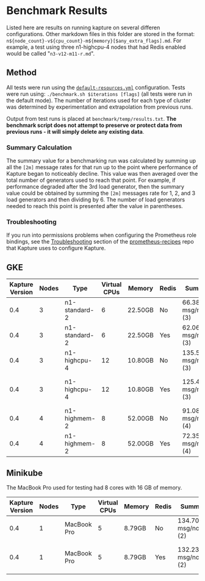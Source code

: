 # Benchmark Results

Listed here are results on running kapture on several differen configurations.  Other markdown files in this folder are stored in the format: `n${node_count}-v${cpu_count}-m${memory}[$any_extra_flags].md`.  For example, a test using three n1-highcpu-4 nodes that had Redis enabled would be called "`n3-v12-m11-r.md`".

## Method

All tests were run using the [`default-resources.yml`](../examples/default-resources.yml) configuration.  Tests were run using: `./benchmark.sh $iterations [flags]` (all tests were run in the default mode).  The number of iterations used for each type of cluster was determined by experimentation and extrapolation from previous runs.

Output from test runs is placed at `benchmark/temp/results.txt`.  __The benchmark script does not attempt to preserve or protect data from previous runs - it will simply delete any existing data__.

### Summary Calculation

The summary value for a benchmarking run was calculated by summing up all the `[2m]` message rates for that run up to the point where performance of Kapture began to noticeably decline.  This value was then averaged over the total number of generators used to reach that point.  For example, if performance degraded after the 3rd load generator, then the summary value could be obtained by summing the `[2m]` messages rate for 1, 2, and 3 load generators and then dividing by 6.  The number of load generators needed to reach this point is presented after the value in parentheses.

### Troubleshooting

If you run into permissions problems when configuring the Prometheus role bindings, see the [Troubleshooting](https://github.com/carbonrelay/prometheus-recipes#troubleshooting) section of the [prometheus-recipes](https://github.com/carbonrelay/prometheus-recipes) repo that Kapture uses to configure Kapture.

## GKE

| Kapture Version | Nodes | Type | Virtual CPUs | Memory | Redis | Summary | Full Results |
|-|-|-|-|-|-|-|-|
| 0.4 | 3 | n1-standard-2 | 6 | 22.50GB | No | 66.38 msg/node/s (3) | [n3-v6-m23.md](./results/n3-v6-m23.md) |
| 0.4 | 3 | n1-standard-2 | 6 | 22.50GB | Yes | 62.06 msg/node/s (3) | [n3-v6-m23-r.md](./results/n3-v6-m23-r.md) |
| 0.4 | 3 | n1-highcpu-4 | 12 | 10.80GB | No | 135.59 msg/node/s (3) | [n3-v12-m11.md](./results/n3-v12-m11.md) |
| 0.4 | 3 | n1-highcpu-4 | 12 | 10.80GB | Yes | 125.40 msg/node/s (3) | [n3-v12-m11-r.md](./results/n3-v12-m11-r.md) |
| 0.4 | 4 | n1-highmem-2 | 8 | 52.00GB | No | 91.08 msg/node/s (4) | [n4-v8-m52.md](./results/n4-v8-m52.md) |
| 0.4 | 4 | n1-highmem-2 | 8 | 52.00GB | Yes | 72.35 msg/node/s (4) | [n4-v8-m52-r.md](./results/n4-v8-m52-r.md) |

## Minikube

The MacBook Pro used for testing had 8 cores with 16 GB of memory.

| Kapture Version | Nodes | Type | Virtual CPUs | Memory | Redis | Summary | Full Results |
|-|-|-|-|-|-|-|-|
| 0.4 | 1 | MacBook Pro | 5 | 8.79GB | No | 134.70 msg/node/s (2) | [n1-v5-m9.md](./results/n1-v5-m9.md) |
| 0.4 | 1 | MacBook Pro | 5 | 8.79GB | Yes | 132.23 msg/node/s (2) | [n1-v5-m9-r.md](./results/n1-v5-m9-r.md) |